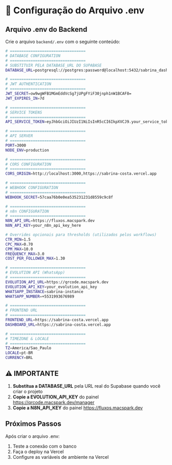 # 🔧 Configuração do Arquivo .env

## Arquivo .env do Backend

Crie o arquivo `backend/.env` com o seguinte conteúdo:

```bash
# =================================
# DATABASE CONFIGURATION
# =================================
# SUBSTITUIR PELA DATABASE_URL DO SUPABASE
DATABASE_URL=postgresql://postgres:password@localhost:5432/sabrina_dashboard

# =================================
# JWT AUTHENTICATION
# =================================
JWT_SECRET=ow9wgWFB1MGmEddVcSg7jUPgFYiF30jnph1nW1BCAF8=
JWT_EXPIRES_IN=7d

# =================================
# SERVICE TOKENS
# =================================
API_SERVICE_TOKEN=eyJhbGciOiJIUzI1NiIsInR5cCI6IkpXVCJ9.your_service_token_here

# =================================
# API SERVER
# =================================
PORT=3000
NODE_ENV=production

# =================================
# CORS CONFIGURATION
# =================================
CORS_ORIGIN=http://localhost:3000,https://sabrina-costa.vercel.app

# =================================
# WEBHOOK CONFIGURATION
# =================================
WEBHOOK_SECRET=57caa76b0e0ea535231231d8559c9c8f

# =================================
# n8n CONFIGURATION
# =================================
N8N_API_URL=https://fluxos.macspark.dev
N8N_API_KEY=your_n8n_api_key_here

# Overrides opcionais para thresholds (utilizados pelos workflows)
CTR_MIN=1.5
CPC_MAX=0.70
CPM_MAX=10.0
FREQUENCY_MAX=3.0
COST_PER_FOLLOWER_MAX=1.30

# =================================
# EVOLUTION API (WhatsApp)
# =================================
EVOLUTION_API_URL=https://qrcode.macspark.dev
EVOLUTION_API_KEY=your_evolution_api_key
WHATSAPP_INSTANCE=sabrina-instance
WHATSAPP_NUMBER=+5531993676989

# =================================
# FRONTEND URL
# =================================
FRONTEND_URL=https://sabrina-costa.vercel.app
DASHBOARD_URL=https://sabrina-costa.vercel.app

# =================================
# TIMEZONE & LOCALE
# =================================
TZ=America/Sao_Paulo
LOCALE=pt-BR
CURRENCY=BRL
```

## ⚠️ IMPORTANTE

1. **Substitua a DATABASE_URL** pela URL real do Supabase quando você criar o projeto
2. **Copie a EVOLUTION_API_KEY** do painel https://qrcode.macspark.dev/manager
3. **Copie a N8N_API_KEY** do painel https://fluxos.macspark.dev

## Próximos Passos

Após criar o arquivo .env:
1. Teste a conexão com o banco
2. Faça o deploy na Vercel
3. Configure as variáveis de ambiente na Vercel
